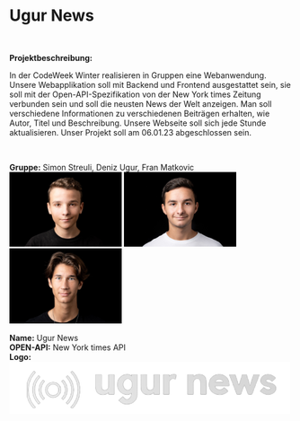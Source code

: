 # Ugur News

<br>

**Projektbeschreibung:**

In der CodeWeek Winter realisieren in Gruppen eine Webanwendung. Unsere Webapplikation soll mit Backend und Frontend ausgestattet sein, sie soll mit der Open-API-Spezifikation von der New York times Zeitung verbunden sein und soll die neusten News der Welt anzeigen. Man soll verschiedene Informationen zu verschiedenen Beiträgen erhalten, wie Autor, Titel und Beschreibung. Unsere Webseite soll sich jede Stunde aktualisieren. Unser Projekt soll am 06.01.23 abgeschlossen sein.

<br>

**Gruppe:** Simon Streuli, Deniz Ugur, Fran Matkovic<br>
<img src="images/streuli.jpg" alt="drawing" width="200"/> <img src="images/Efe.jpg" alt="drawing" width="200"/> <img src="images/fran.jpg" alt="drawing" width="200"/>

**Name:** Ugur News<br>
**OPEN-API:** New York times API<br>
**Logo:**<br>
<img src="images/logo2.png" alt="Logo" width="500"/>
